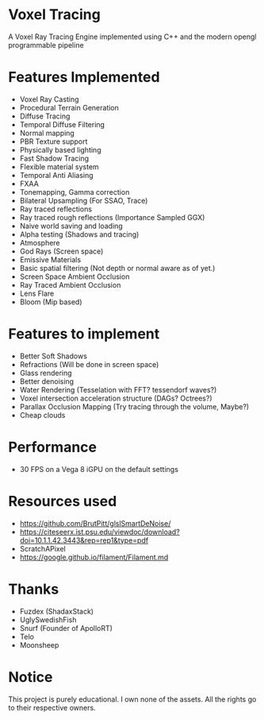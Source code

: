 # Voxel Tracing
A Voxel Ray Tracing Engine implemented using C++ and the modern opengl programmable pipeline

# Features Implemented
- Voxel Ray Casting
- Procedural Terrain Generation
- Diffuse Tracing 
- Temporal Diffuse Filtering
- Normal mapping
- PBR Texture support
- Physically based lighting
- Fast Shadow Tracing
- Flexible material system
- Temporal Anti Aliasing
- FXAA
- Tonemapping, Gamma correction
- Bilateral Upsampling (For SSAO, Trace)
- Ray traced reflections 
- Ray traced rough reflections (Importance Sampled GGX)
- Naive world saving and loading
- Alpha testing (Shadows and tracing)
- Atmosphere 
- God Rays (Screen space) 
- Emissive Materials
- Basic spatial filtering (Not depth or normal aware as of yet.)
- Screen Space Ambient Occlusion
- Ray Traced Ambient Occlusion
- Lens Flare
- Bloom (Mip based) 

# Features to implement
- Better Soft Shadows
- Refractions (Will be done in screen space)
- Glass rendering 
- Better denoising
- Water Rendering (Tesselation with FFT? tessendorf waves?)
- Voxel intersection acceleration structure (DAGs? Octrees?) 
- Parallax Occlusion Mapping (Try tracing through the volume, Maybe?)
- Cheap clouds 

# Performance

- 30 FPS on a Vega 8 iGPU on the default settings

# Resources used
- https://github.com/BrutPitt/glslSmartDeNoise/
- https://citeseerx.ist.psu.edu/viewdoc/download?doi=10.1.1.42.3443&rep=rep1&type=pdf
- ScratchAPixel
- https://google.github.io/filament/Filament.md

# Thanks
- Fuzdex (ShadaxStack)
- UglySwedishFish
- Snurf (Founder of ApolloRT)
- Telo 
- Moonsheep

# Notice
This project is purely educational. I own none of the assets. All the rights go to their respective owners.
